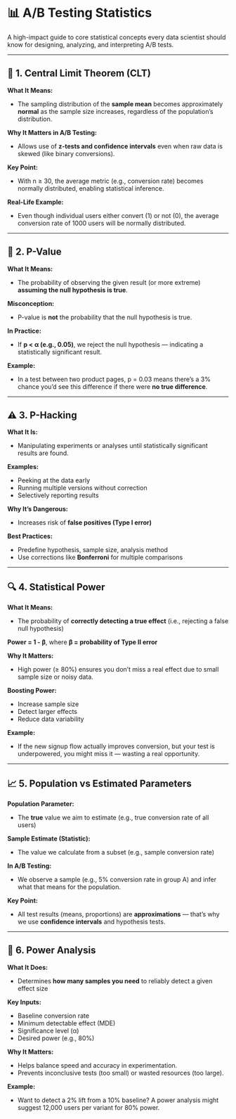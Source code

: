 # 📊 A/B Testing Statistics 

A high-impact guide to core statistical concepts every data scientist should know for designing, analyzing, and interpreting A/B tests.

---

## 🧠 1. Central Limit Theorem (CLT)

**What It Means:**

- The sampling distribution of the **sample mean** becomes approximately **normal** as the sample size increases, regardless of the population’s distribution.

**Why It Matters in A/B Testing:**

- Allows use of **z-tests and confidence intervals** even when raw data is skewed (like binary conversions).

**Key Point:**

- With n ≥ 30, the average metric (e.g., conversion rate) becomes normally distributed, enabling statistical inference.

**Real-Life Example:**

- Even though individual users either convert (1) or not (0), the average conversion rate of 1000 users will be normally distributed.

---

## 🎯 2. P-Value

**What It Means:**

- The probability of observing the given result (or more extreme) **assuming the null hypothesis is true**.

**Misconception:**

- P-value is **not** the probability that the null hypothesis is true.

**In Practice:**

- If **p < α (e.g., 0.05)**, we reject the null hypothesis — indicating a statistically significant result.

**Example:**

- In a test between two product pages, p = 0.03 means there’s a 3% chance you’d see this difference if there were **no true difference**.

---

## ⚠️ 3. P-Hacking

**What It Is:**

- Manipulating experiments or analyses until statistically significant results are found.

**Examples:**

- Peeking at the data early
- Running multiple versions without correction
- Selectively reporting results

**Why It’s Dangerous:**

- Increases risk of **false positives (Type I error)**

**Best Practices:**

- Predefine hypothesis, sample size, analysis method
- Use corrections like **Bonferroni** for multiple comparisons

---

## 🔍 4. Statistical Power

**What It Means:**

- The probability of **correctly detecting a true effect** (i.e., rejecting a false null hypothesis)

**Power = 1 - β**, where **β = probability of Type II error**

**Why It Matters:**

- High power (≥ 80%) ensures you don’t miss a real effect due to small sample size or noisy data.

**Boosting Power:**

- Increase sample size
- Detect larger effects
- Reduce data variability

**Example:**

- If the new signup flow actually improves conversion, but your test is underpowered, you might miss it — wasting a real opportunity.

---

## 📈 5. Population vs Estimated Parameters

**Population Parameter:**

- The **true** value we aim to estimate (e.g., true conversion rate of all users)

**Sample Estimate (Statistic):**

- The value we calculate from a subset (e.g., sample conversion rate)

**In A/B Testing:**

- We observe a sample (e.g., 5% conversion rate in group A) and infer what that means for the population.

**Key Point:**

- All test results (means, proportions) are **approximations** — that’s why we use **confidence intervals** and hypothesis tests.

---

## 🧮 6. Power Analysis

**What It Does:**

- Determines **how many samples you need** to reliably detect a given effect size

**Key Inputs:**

- Baseline conversion rate
- Minimum detectable effect (MDE)
- Significance level (α)
- Desired power (e.g., 80%)

**Why It Matters:**

- Helps balance speed and accuracy in experimentation.
- Prevents inconclusive tests (too small) or wasted resources (too large).

**Example:**

- Want to detect a 2% lift from a 10% baseline? A power analysis might suggest 12,000 users per variant for 80% power.

